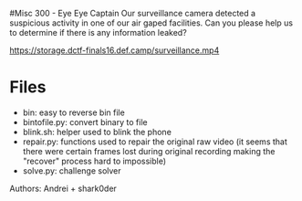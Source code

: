 #Misc 300 - Eye Eye Captain
Our surveillance camera detected a suspicious activity in one of our air gaped facilities. Can you please help us to determine if there is any information leaked? 

https://storage.dctf-finals16.def.camp/surveillance.mp4

# Files
* bin: easy to reverse bin file
* bintofile.py: convert binary to file
* blink.sh: helper used to blink the phone
* repair.py: functions used to repair the original raw video (it seems that there were certain frames lost during original recording making the "recover" process hard to impossible)
* solve.py: challenge solver

Authors: Andrei + shark0der